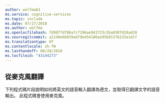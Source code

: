 ```yaml
---
author: wolfma61
ms.service: cognitive-services
ms.topic: include
ms.date: 07/27/2018
ms.author: wolfma
ms.openlocfilehash: 7d987fdf86a7cf196ae943723c3ba8307d28ad28
ms.sourcegitcommit: a1140e6b839ad79e454186ee95b01376233a1d1f
ms.translationtype: HT
ms.contentlocale: zh-TW
ms.lasthandoff: 08/28/2018
ms.locfileid: "43144273"
---
```

## <a name="translation-from-the-microphone"></a>從麥克風翻譯

下列程式碼片段說明如何將英文的語音輸入翻譯為德文，並取得已翻譯文字的語音輸出。 此程式碼會使用麥克風。

